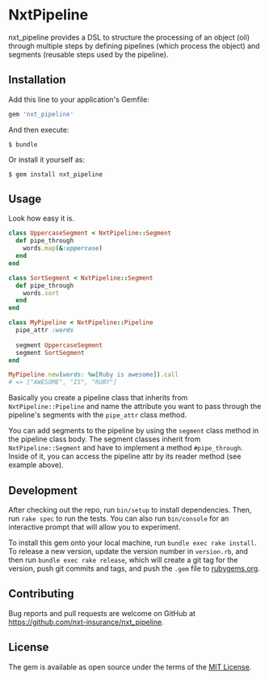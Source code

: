 # NxtPipeline

nxt_pipeline provides a DSL to structure the processing of an object (oil) through multiple steps by defining pipelines (which process the object) and segments (reusable steps used by the pipeline).

## Installation

Add this line to your application's Gemfile:

```ruby
gem 'nxt_pipeline'
```

And then execute:

    $ bundle

Or install it yourself as:

    $ gem install nxt_pipeline

## Usage

Look how easy it is.

```ruby
class UppercaseSegment < NxtPipeline::Segment
  def pipe_through
    words.map(&:uppercase)
  end
end

class SortSegment < NxtPipeline::Segment
  def pipe_through
    words.sort
  end
end

class MyPipeline < NxtPipeline::Pipeline
  pipe_attr :words
  
  segment UppercaseSegment
  segment SortSegment
end

MyPipeline.new(words: %w[Ruby is awesome]).call
# => ["AWESOME", "IS", "RUBY"]
```

Basically you create a pipeline class that inherits from `NxtPipeline::Pipeline` and name the attribute you want to pass through the pipeline's segments with the `pipe_attr` class method.

You can add segments to the pipeline by using the `segment` class method in the pipeline class body. The segment classes inherit from `NxtPipeline::Segment` and have to implement a method `#pipe_through`. Inside of it, you can access the pipeline attr by its reader method (see example above).

## Development

After checking out the repo, run `bin/setup` to install dependencies. Then, run `rake spec` to run the tests. You can also run `bin/console` for an interactive prompt that will allow you to experiment.

To install this gem onto your local machine, run `bundle exec rake install`. To release a new version, update the version number in `version.rb`, and then run `bundle exec rake release`, which will create a git tag for the version, push git commits and tags, and push the `.gem` file to [rubygems.org](https://rubygems.org).

## Contributing

Bug reports and pull requests are welcome on GitHub at https://github.com/nxt-insurance/nxt_pipeline.

## License

The gem is available as open source under the terms of the [MIT License](https://opensource.org/licenses/MIT).
